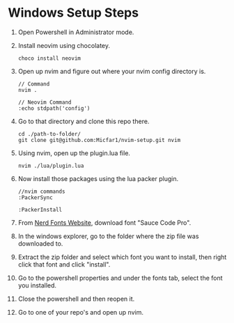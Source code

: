 # Windows Setup Steps

1. Open Powershell in Administrator mode.
2. Install neovim using chocolatey.

    ```
    choco install neovim
    ```

3. Open up nvim and figure out where your nvim config directory is.
  
    ```
    // Command
    nvim .
    
    // Neovim Command
    :echo stdpath('config')
    ```

4. Go to that directory and clone this repo there.

   ```
   cd ./path-to-folder/
   git clone git@github.com:Micfar1/nvim-setup.git nvim
   ```
   
5. Using nvim, open up the plugin.lua file.

   ```
   nvim ./lua/plugin.lua
   ```

6. Now install those packages using the lua packer plugin.

   ```
   //nvim commands
   :PackerSync

   :PackerInstall
   ```

7. From [Nerd Fonts Website](https://www.nerdfonts.com/font-downloads), download font "Sauce Code Pro".
8. In the windows explorer, go to the folder where the zip file was downloaded to.
9. Extract the zip folder and select which font you want to install, then right click that font and click "install".
10. Go to the powershell properties and under the fonts tab, select the font you installed.
11. Close the powershell and then reopen it.
12. Go to one of your repo's and open up nvim.
